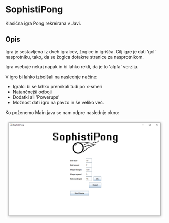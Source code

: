 # SophistiPong
Klasična igra Pong rekreirana v Javi.

## Opis

Igra je sestavljena iz dveh igralcev, žogice in igrišča. Cilj igre je dati 'gol' nasprotniku, tako, da se žogica dotakne stranice za nasprotnikom.

Igra vsebuje nekaj napak in bi lahko rekli, da je to 'alpfa' verzija.

V igro bi lahko izbolšali na naslednje načine:
- Igralci bi se lahko premikali tudi po x-smeri
- Natančnejši odboji 
- Dodatki ali 'Powerups'
- Možnost dati igro na pavzo
in še veliko več.

Ko poženemo Main.java se nam odpre naslednje okno:

![FirstPage](https://github.com/15minutOdmora/SophistiPong-Beta/blob/master/FirstPage.png)




